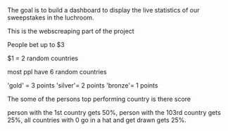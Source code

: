
The goal is to build a dashboard to display the live statistics of our sweepstakes in the luchroom.

This is the webscreaping part of the project

People bet up to $3 

$1 = 2 random countries

most ppl have 6 random countries

'gold' = 3 points 
'silver'= 2 points 
'bronze'= 1 points 

The some of the persons top performing country is there score


person with the 1st country gets 50%,
person with the 103rd country gets 25%,
all countries with 0 go in a hat and get drawn gets 25%.
